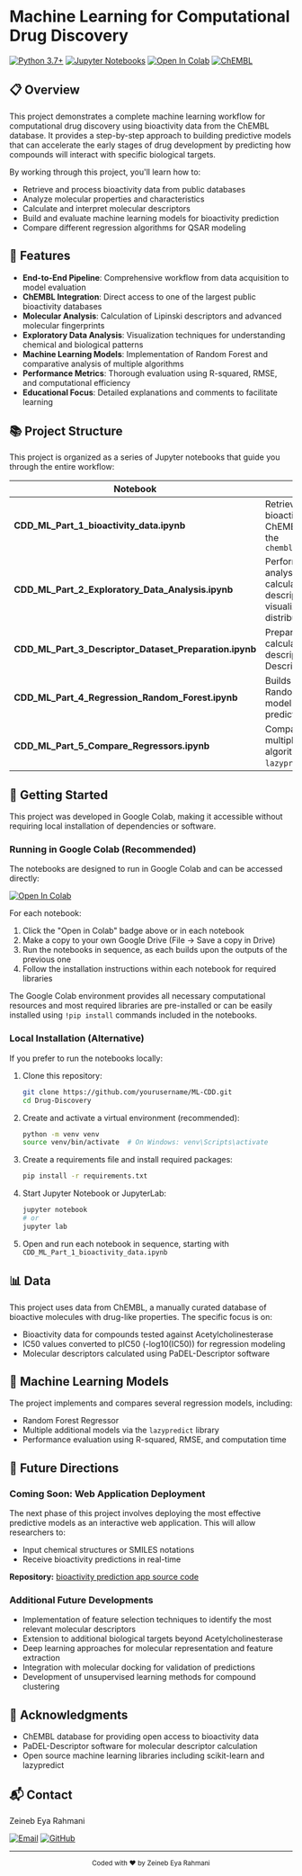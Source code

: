 # Machine Learning for Computational Drug Discovery

[![Python 3.7+](https://img.shields.io/badge/python-3.7+-blue.svg)](https://www.python.org/downloads/)
[![Jupyter Notebooks](https://img.shields.io/badge/Jupyter-Notebooks-orange.svg)](https://jupyter.org/)
[![Open In Colab](https://colab.research.google.com/assets/colab-badge.svg)](https://colab.research.google.com/)
[![ChEMBL](https://img.shields.io/badge/Data-ChEMBL-green.svg)](https://www.ebi.ac.uk/chembl/)

## 📋 Overview

This project demonstrates a complete machine learning workflow for computational drug discovery using bioactivity data from the ChEMBL database. It provides a step-by-step approach to building predictive models that can accelerate the early stages of drug development by predicting how compounds will interact with specific biological targets.

By working through this project, you'll learn how to:
- Retrieve and process bioactivity data from public databases
- Analyze molecular properties and characteristics
- Calculate and interpret molecular descriptors
- Build and evaluate machine learning models for bioactivity prediction
- Compare different regression algorithms for QSAR modeling

## 🧪 Features

- **End-to-End Pipeline**: Comprehensive workflow from data acquisition to model evaluation
- **ChEMBL Integration**: Direct access to one of the largest public bioactivity databases
- **Molecular Analysis**: Calculation of Lipinski descriptors and advanced molecular fingerprints
- **Exploratory Data Analysis**: Visualization techniques for understanding chemical and biological patterns
- **Machine Learning Models**: Implementation of Random Forest and comparative analysis of multiple algorithms
- **Performance Metrics**: Thorough evaluation using R-squared, RMSE, and computational efficiency
- **Educational Focus**: Detailed explanations and comments to facilitate learning

## 📚 Project Structure

This project is organized as a series of Jupyter notebooks that guide you through the entire workflow:

| Notebook | Description |
|----------|-------------|
| **CDD_ML_Part_1_bioactivity_data.ipynb** | Retrieves and prepares bioactivity data from ChEMBL database using the `chembl_webresource_client` |
| **CDD_ML_Part_2_Exploratory_Data_Analysis.ipynb** | Performs exploratory data analysis including calculation of Lipinski's descriptors and visualization of property distributions |
| **CDD_ML_Part_3_Descriptor_Dataset_Preparation.ipynb** | Prepares the dataset by calculating molecular descriptors using PaDEL-Descriptor software |
| **CDD_ML_Part_4_Regression_Random_Forest.ipynb** | Builds and evaluates a Random Forest regression model for bioactivity prediction |
| **CDD_ML_Part_5_Compare_Regressors.ipynb** | Compares performance of multiple regression algorithms using the `lazypredict` library |

## 🚀 Getting Started

This project was developed in Google Colab, making it accessible without requiring local installation of dependencies or software.

### Running in Google Colab (Recommended)

The notebooks are designed to run in Google Colab and can be accessed directly:

[![Open In Colab](https://colab.research.google.com/assets/colab-badge.svg)](https://colab.research.google.com/)

For each notebook:
1. Click the "Open in Colab" badge above or in each notebook
2. Make a copy to your own Google Drive (File → Save a copy in Drive)
3. Run the notebooks in sequence, as each builds upon the outputs of the previous one
4. Follow the installation instructions within each notebook for required libraries

The Google Colab environment provides all necessary computational resources and most required libraries are pre-installed or can be easily installed using `!pip install` commands included in the notebooks.

### Local Installation (Alternative)

If you prefer to run the notebooks locally:

1. Clone this repository:
   ```bash
   git clone https://github.com/yourusername/ML-CDD.git
   cd Drug-Discovery
   ```

2. Create and activate a virtual environment (recommended):
   ```bash
   python -m venv venv
   source venv/bin/activate  # On Windows: venv\Scripts\activate
   ```

3. Create a requirements file and install required packages:
   ```bash
   pip install -r requirements.txt
   ```

4. Start Jupyter Notebook or JupyterLab:
   ```bash
   jupyter notebook
   # or
   jupyter lab
   ```

5. Open and run each notebook in sequence, starting with `CDD_ML_Part_1_bioactivity_data.ipynb`

## 📊 Data

This project uses data from ChEMBL, a manually curated database of bioactive molecules with drug-like properties. The specific focus is on:

- Bioactivity data for compounds tested against Acetylcholinesterase
- IC50 values converted to pIC50 (-log10(IC50)) for regression modeling
- Molecular descriptors calculated using PaDEL-Descriptor software

## 🧠 Machine Learning Models

The project implements and compares several regression models, including:

- Random Forest Regressor
- Multiple additional models via the `lazypredict` library
- Performance evaluation using R-squared, RMSE, and computation time

## 🔮 Future Directions

### Coming Soon: Web Application Deployment

The next phase of this project involves deploying the most effective predictive models as an interactive web application. This will allow researchers to:

- Input chemical structures or SMILES notations 
- Receive bioactivity predictions in real-time

**Repository:**  [bioactivity prediction app source code](https://github.com/zeineb-eya/bioactivity-predictions-app)

### Additional Future Developments

- Implementation of feature selection techniques to identify the most relevant molecular descriptors
- Extension to additional biological targets beyond Acetylcholinesterase
- Deep learning approaches for molecular representation and feature extraction
- Integration with molecular docking for validation of predictions
- Development of unsupervised learning methods for compound clustering


## 🙏 Acknowledgments

- ChEMBL database for providing open access to bioactivity data
- PaDEL-Descriptor software for molecular descriptor calculation
- Open source machine learning libraries including scikit-learn and lazypredict

## 📬 Contact

Zeineb Eya Rahmani

[![Email](https://img.shields.io/badge/Email-zeineb.eya.rahmani%40outlook.com-blue?style=flat-square&logo=microsoft-outlook)](mailto:zeineb.eya.rahmani@outlook.com)
[![GitHub](https://img.shields.io/badge/GitHub-zeineb--eya-181717?style=flat-square&logo=github)](https://github.com/zeineb-eya/)

---

<div align="center">
  <sub>Coded with ❤️ by Zeineb Eya Rahmani</sub>
</div>
